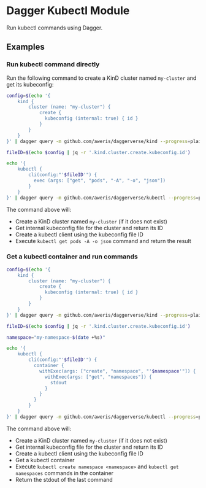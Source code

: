 # Dagger Kubectl Module

Run kubectl commands using Dagger.

## Examples

### Run kubectl command directly

Run the following command to create a KinD cluster named `my-cluster` and get its kubeconfig:
 
```bash
config=$(echo '{
    kind {
        cluster (name: "my-cluster") {
            create { 
              kubeconfig (internal: true) { id }
            }
        }
    }
}' | dagger query -m github.com/aweris/daggerverse/kind --progress=plain)

fileID=$(echo $config | jq -r '.kind.cluster.create.kubeconfig.id')

echo '{
    kubectl {
        cli(config:"'$fileID'") {
          exec (args: ["get", "pods", "-A", "-o", "json"])
        }
    }
}' | dagger query -m github.com/aweris/daggerverse/kubectl --progress=plain
```

The command above will:

- Create a KinD cluster named `my-cluster` (if it does not exist)
- Get internal kubeconfig file for the cluster and return its ID
- Create a kubectl client using the kubeconfig file ID
- Execute `kubectl get pods -A -o json` command and return the result

### Get a kubectl container and run commands

```bash
config=$(echo '{
    kind {
        cluster (name: "my-cluster") {
            create { 
              kubeconfig (internal: true) { id }
            }
        }
    }
}' | dagger query -m github.com/aweris/daggerverse/kind --progress=plain)

fileID=$(echo $config | jq -r '.kind.cluster.create.kubeconfig.id')

namespace="my-namespace-$(date +%s)"

echo '{
    kubectl {
        cli(config:"'$fileID'") {
          container {
            withExec(args: ["create", "namespace", "'$namespace'"]) {
              withExec(args: ["get", "namespaces"]) {
                stdout
              }
            }
          }
        }
    }
}' | dagger query -m github.com/aweris/daggerverse/kubectl --progress=plain
```

The command above will:

- Create a KinD cluster named `my-cluster` (if it does not exist)
- Get internal kubeconfig file for the cluster and return its ID
- Create a kubectl client using the kubeconfig file ID
- Get a kubectl container
- Execute `kubectl create namespace <namespace>` and `kubectl get namespaces` commands in the container 
- Return the stdout of the last command